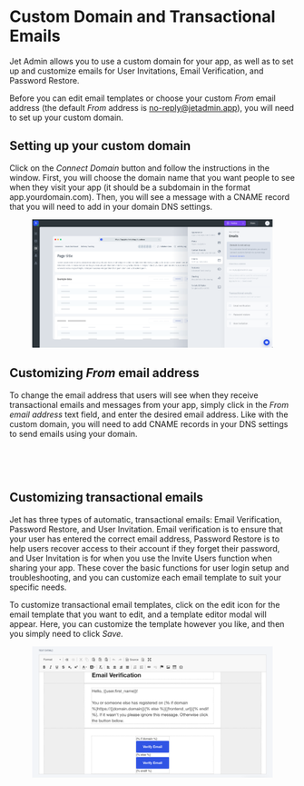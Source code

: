 # Custom Domain and Transactional Emails

Jet Admin allows you to use a custom domain for your app, as well as to set up and customize emails for User Invitations,  Email Verification, and Password Restore.

Before you can edit email templates or choose your custom _From_ email address (the default _From_ address is no-reply@jetadmin.app), you will need to set up your custom domain.

## Setting up your custom domain

Click on the _Connect Domain_ button and follow the instructions in the window. First, you will choose the domain name that you want people to see when they visit your app (it should be a subdomain in the format app.yourdomain.com). Then, you will see a message with a CNAME record that you will need to add in your domain DNS settings.

<figure><img src="../../../../.gitbook/assets/image.png" alt=""><figcaption></figcaption></figure>

## Customizing _From_ email address

To change the email address that users will see when they receive transactional emails and messages from your app, simply click in the _From email address_ text field, and enter the desired email address. Like with the custom domain, you will need to add CNAME records in your DNS settings to send emails using your domain.

<figure><img src="https://lh3.googleusercontent.com/QHtCx_boWJIVQ3Ocj1S24AFSPTK2TOIcG4XHE0kQUqx7WEWlqsP4OhZBKe5g9fhCKXuekj19YRDTJ1BEM5lV9VfYZzXP1rKSLVtIWMt2JRLGGuN-ksGdGEFPipkYclZJn1h9CWNUVoATLXk=s2048" alt=""><figcaption></figcaption></figure>

<figure><img src="https://lh6.googleusercontent.com/Tz0p811Z8QWayB3OvR3XPvSwsVMnl2N3ETs7GY-Vs1_Pv_WVjVdMvPVqgNeKhrvSiwn9Xw-0JaIpA-RYWvlImbMJV4kSVCUZeojVThWk702DS0JZPaxaT-VX_AO2bFs5Wy7VCyxScACjoWY=s2048" alt=""><figcaption></figcaption></figure>

## Customizing transactional emails

Jet has three types of automatic, transactional emails: Email Verification, Password Restore, and User Invitation. Email verification is to ensure that your user has entered the correct email address, Password Restore is to help users recover access to their account if they forget their password, and User Invitation is for when you use the Invite Users function when sharing your app. These cover the basic functions for user login setup and troubleshooting, and you can customize each email template to suit your specific needs.

To customize transactional email templates, click on the edit icon for the email template that you want to edit, and a template editor modal will appear. Here, you can customize the template however you like, and then you simply need to click _Save._

<figure><img src="../../../../.gitbook/assets/image 428.png" alt=""><figcaption></figcaption></figure>
